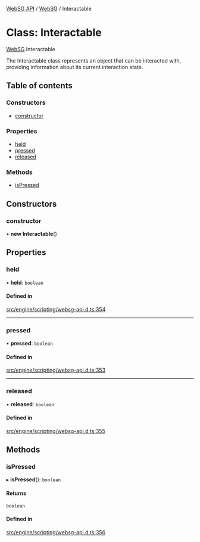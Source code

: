 [WebSG API](../README.md) / [WebSG](../modules/WebSG.md) / Interactable

# Class: Interactable

[WebSG](../modules/WebSG.md).Interactable

The Interactable class represents an object that can be interacted
with, providing information about its current interaction state.

## Table of contents

### Constructors

- [constructor](WebSG.Interactable.md#constructor)

### Properties

- [held](WebSG.Interactable.md#held)
- [pressed](WebSG.Interactable.md#pressed)
- [released](WebSG.Interactable.md#released)

### Methods

- [isPressed](WebSG.Interactable.md#ispressed)

## Constructors

### constructor

• **new Interactable**()

## Properties

### held

• **held**: `boolean`

#### Defined in

[src/engine/scripting/websg-api.d.ts:354](https://github.com/thirdroom/thirdroom/blob/c8b57e0e/src/engine/scripting/websg-api.d.ts#L354)

___

### pressed

• **pressed**: `boolean`

#### Defined in

[src/engine/scripting/websg-api.d.ts:353](https://github.com/thirdroom/thirdroom/blob/c8b57e0e/src/engine/scripting/websg-api.d.ts#L353)

___

### released

• **released**: `boolean`

#### Defined in

[src/engine/scripting/websg-api.d.ts:355](https://github.com/thirdroom/thirdroom/blob/c8b57e0e/src/engine/scripting/websg-api.d.ts#L355)

## Methods

### isPressed

▸ **isPressed**(): `boolean`

#### Returns

`boolean`

#### Defined in

[src/engine/scripting/websg-api.d.ts:356](https://github.com/thirdroom/thirdroom/blob/c8b57e0e/src/engine/scripting/websg-api.d.ts#L356)
